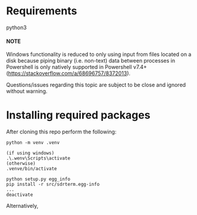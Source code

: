 # Requirements
python3
#### NOTE
Windows functionality is reduced to only using input from files located on a disk because piping binary (i.e. non-text) data between processes in Powershell is only natively supported in Powershell v7.4+ (https://stackoverflow.com/a/68696757/8372013).

Questions/issues regarding this topic are subject to be close and ignored without warning.


# Installing required packages
After cloning this repo perform the following:
```
python -m venv .venv

(if using windows)
.\.wenv\Scripts\activate
(otherwise)
.venve/bin/activate

python setup.py egg_info
pip install -r src/sdrterm.egg-info
...
deactivate
```
Alternatively, 
